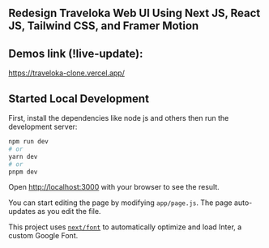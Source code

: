 ## Redesign Traveloka Web UI Using Next JS, React JS, Tailwind CSS, and Framer Motion

## Demos link (!live-update): 
https://traveloka-clone.vercel.app/

## Started Local Development

First, install the dependencies like node js and others
then run the development server:

```bash
npm run dev
# or
yarn dev
# or
pnpm dev
```

Open [http://localhost:3000](http://localhost:3000) with your browser to see the result.

You can start editing the page by modifying `app/page.js`. The page auto-updates as you edit the file.

This project uses [`next/font`](https://nextjs.org/docs/basic-features/font-optimization) to automatically optimize and load Inter, a custom Google Font.

